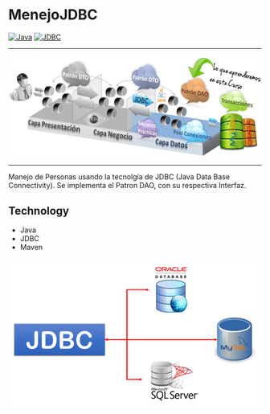 # MenejoJDBC
[![Java](https://img.shields.io/badge/Code-Java-blueviolet)](https://docs.oracle.com/javase/8/docs/api/)
[![JDBC](https://img.shields.io/badge/Dependency-JDBC-red)](https://docs.oracle.com/javase/8/docs/api/)

---
![imagen](https://github.com/osirisdavid/MenejoJDBC/blob/main/capa-datos.png)

---

Manejo de Personas usando la tecnolgía de JDBC (Java Data Base Connectivity).
Se implementa el Patron DAO, con su respectiva Interfaz. 

## Technology
- Java 
- JDBC
- Maven


![imagen](https://github.com/osirisdavid/MenejoJDBC/blob/main/JDBC.png)
